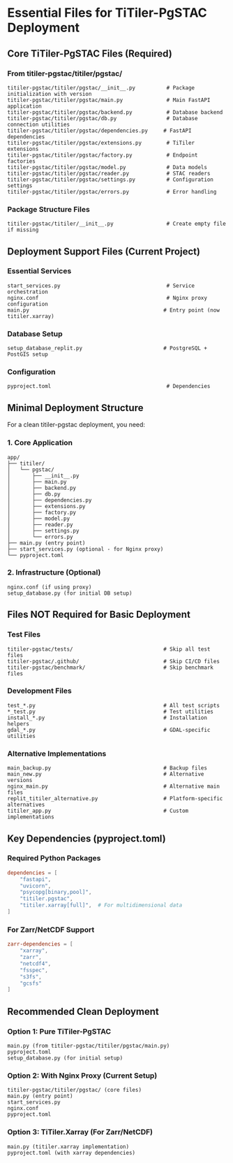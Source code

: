 # Essential Files for TiTiler-PgSTAC Deployment

## Core TiTiler-PgSTAC Files (Required)

### From titiler-pgstac/titiler/pgstac/
```
titiler-pgstac/titiler/pgstac/__init__.py          # Package initialization with version
titiler-pgstac/titiler/pgstac/main.py              # Main FastAPI application
titiler-pgstac/titiler/pgstac/backend.py           # Database backend
titiler-pgstac/titiler/pgstac/db.py                # Database connection utilities
titiler-pgstac/titiler/pgstac/dependencies.py     # FastAPI dependencies
titiler-pgstac/titiler/pgstac/extensions.py        # TiTiler extensions
titiler-pgstac/titiler/pgstac/factory.py           # Endpoint factories
titiler-pgstac/titiler/pgstac/model.py             # Data models
titiler-pgstac/titiler/pgstac/reader.py            # STAC readers
titiler-pgstac/titiler/pgstac/settings.py          # Configuration settings
titiler-pgstac/titiler/pgstac/errors.py            # Error handling
```

### Package Structure Files
```
titiler-pgstac/titiler/__init__.py                 # Create empty file if missing
```

## Deployment Support Files (Current Project)

### Essential Services
```
start_services.py                                  # Service orchestration
nginx.conf                                         # Nginx proxy configuration
main.py                                           # Entry point (now titiler.xarray)
```

### Database Setup
```
setup_database_replit.py                          # PostgreSQL + PostGIS setup
```

### Configuration
```
pyproject.toml                                     # Dependencies
```

## Minimal Deployment Structure

For a clean titiler-pgstac deployment, you need:

### 1. Core Application
```
app/
├── titiler/
│   └── pgstac/
│       ├── __init__.py
│       ├── main.py
│       ├── backend.py
│       ├── db.py
│       ├── dependencies.py
│       ├── extensions.py
│       ├── factory.py
│       ├── model.py
│       ├── reader.py
│       ├── settings.py
│       └── errors.py
├── main.py (entry point)
├── start_services.py (optional - for Nginx proxy)
└── pyproject.toml
```

### 2. Infrastructure (Optional)
```
nginx.conf (if using proxy)
setup_database.py (for initial DB setup)
```

## Files NOT Required for Basic Deployment

### Test Files
```
titiler-pgstac/tests/                             # Skip all test files
titiler-pgstac/.github/                           # Skip CI/CD files
titiler-pgstac/benchmark/                         # Skip benchmark files
```

### Development Files
```
test_*.py                                         # All test scripts
*_test.py                                         # Test utilities
install_*.py                                      # Installation helpers
gdal_*.py                                         # GDAL-specific utilities
```

### Alternative Implementations
```
main_backup.py                                    # Backup files
main_new.py                                       # Alternative versions
nginx_main.py                                     # Alternative main files
replit_titiler_alternative.py                     # Platform-specific alternatives
titiler_app.py                                    # Custom implementations
```

## Key Dependencies (pyproject.toml)

### Required Python Packages
```toml
dependencies = [
    "fastapi",
    "uvicorn",
    "psycopg[binary,pool]",
    "titiler.pgstac",
    "titiler.xarray[full]",  # For multidimensional data
]
```

### For Zarr/NetCDF Support
```toml
zarr-dependencies = [
    "xarray",
    "zarr", 
    "netcdf4",
    "fsspec",
    "s3fs",
    "gcsfs"
]
```

## Recommended Clean Deployment

### Option 1: Pure TiTiler-PgSTAC
```
main.py (from titiler-pgstac/titiler/pgstac/main.py)
pyproject.toml
setup_database.py (for initial setup)
```

### Option 2: With Nginx Proxy (Current Setup)
```
titiler-pgstac/titiler/pgstac/ (core files)
main.py (entry point)
start_services.py
nginx.conf
pyproject.toml
```

### Option 3: TiTiler.Xarray (For Zarr/NetCDF)
```
main.py (titiler.xarray implementation)
pyproject.toml (with xarray dependencies)
```